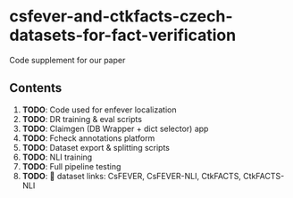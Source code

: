 # csfever-and-ctkfacts-czech-datasets-for-fact-verification
Code supplement for our paper
## Contents
1. **TODO**: Code used for enfever localization
2. **TODO**: DR training & eval scripts
3. **TODO**: Claimgen (DB Wrapper + dict selector) app
4. **TODO**: Fcheck annotations platform
5. **TODO**: Dataset export & splitting scripts
6. **TODO**: NLI training
7. **TODO**: Full pipeline testing
8. **TODO**: 🤗 dataset links: CsFEVER, CsFEVER-NLI, CtkFACTS, CtkFACTS-NLI
